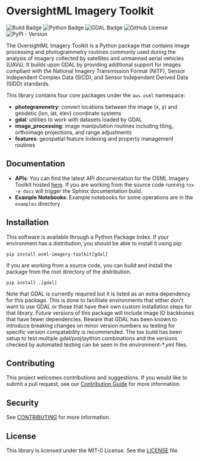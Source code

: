# OversightML Imagery Toolkit
![Build Badge](https://github.com/aws-solutions-library-samples/osml-imagery-toolkit/actions/workflows/build.yml/badge.svg)
![Python Badge](https://img.shields.io/badge/python-3.9%2C%203.10%2C%203.11%2C%203.12%2C%203.13-blue)
![GDAL Badge](https://img.shields.io/badge/gdal-3.7%2C%203.8%2C%203.9-blue)
![GitHub License](https://img.shields.io/github/license/aws-solutions-library-samples/osml-imagery-toolkit?color=blue)
![PyPI - Version](https://img.shields.io/pypi/v/osml-imagery-toolkit)


The OversightML Imagery Toolkit is a Python package that contains image processing and photogrammetry routines commonly
used during the analysis of imagery collected by satellites and unmanned aerial vehicles (UAVs). It builds upon GDAL
by providing additional support for images compliant with the National Imagery Transmission Format (NITF), Sensor
Independent Complex Data (SICD), and Sensor Independent Derived Data (SIDD) standards.

This library contains four core packages under the `aws.osml` namespace:
* **photogrammetry**: convert locations between the image (x, y) and geodetic (lon, lat, elev) coordinate systems
* **gdal**: utilities to work with datasets loaded by GDAL
* **image_processing**: image manipulation routines including tiling, orthoimage projections, and range adjustments
* **features**: geospatial feature indexing and property management routines

## Documentation

* **APIs**: You can find the latest API documentation for the OSML Imagery Toolkit hosted [here](https://aws-solutions-library-samples.github.io/osml-imagery-toolkit/).
If you are working from the source code running `tox -e docs` will trigger the Sphinx documentation build.
* **Example Notebooks**: Example notebooks for some operations are in the `examples` directory

## Installation

This software is available through a Python Package Index.
If your environment has a distribution, you should be able to install it using pip:
```shell
pip install osml-imagery-toolkit[gdal]
```

If you are working from a source code, you can build and install the package from the root directory of the
distribution.
```shell
pip install .[gdal]
```
Note that GDAL is currently required but it is listed as an extra dependency for this package. This is done to facilitate
environments that either don't want to use GDAL or those that have their own custom installation steps for that library.
Future versions of this package will include image IO backbones that have fewer dependencies. Beware that GDAL has been
known to introduce breaking changes on minor version numbers so testing for specific version compatability is
recommended. The tox build has been setup to test multiple gdal/proj/python combinations and the versions
checked by automated testing can be seen in the environment-*.yml files.

## Contributing

This project welcomes contributions and suggestions. If you would like to submit a pull request, see our
[Contribution Guide](CONTRIBUTING.md) for more information.

## Security

See [CONTRIBUTING](CONTRIBUTING.md#security-issue-notifications) for more information.

## License

This library is licensed under the MIT-0 License. See the [LICENSE](LICENSE) file.
